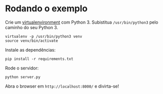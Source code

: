 Rodando o exemplo
=================


Crie um [virtualenvironment](http://docs.python-guide.org/en/latest/dev/virtualenvs/) com Python 3.
Subistitua ``/usr/bin/python3`` pelo caminho do seu Python 3.
```
virtualenv -p /usr/bin/python3 venv
source venv/bin/activate
```

Instale as dependências:
```
pip install -r requirements.txt
```

Rode o servidor:
```
python server.py
```

Abra o browser em ``http://localhost:8000/`` e divirta-se!
